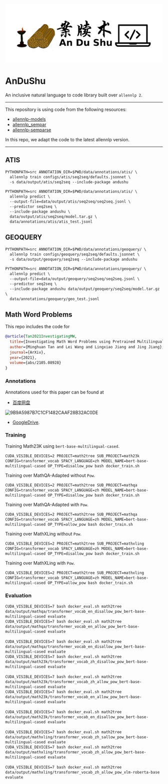 ![AuDuShu](logo.png)

AnDuShu
==============

An inclusive natural language to code library built over ``allennlp 2``.

---------------------------------

This repository is using code from the following resources:
* [allennlp-models](https://github.com/allenai/allennlp-models)
* [allennlp_sempar](https://github.com/jbkjr/allennlp_sempar)
* [allennlp-semparse](https://github.com/allenai/allennlp-semparse)

In this repo, we adapt the code to the latest allennlp version.

----------------------------------

ATIS
----

```shell
PYTHONPATH=src ANNOTATION_DIR=$PWD/data/annotations/atis/ \
  allennlp train configs/atis/seq2seq/defaults.jsonnet \
  -s data/output/atis/seq2seq --include-package andushu
```

```shell
PYTHONPATH=src ANNOTATION_DIR=$PWD/data/annotations/atis/ \
  allennlp predict \
  --output-file=data/output/atis/seq2seq/seq2seq.jsonl \
  --predictor seq2seq \
  --include-package andushu \
  data/output/atis/seq2seq/model.tar.gz \
  data/annotations/atis/atis_test.jsonl 
```

GEOQUERY
--------

```shell
PYTHONPATH=src ANNOTATION_DIR=$PWD/data/annotations/geoquery/ \
  allennlp train configs/geoquery/seq2seq/defaults.jsonnet \
  -s data/output/geoquery/seq2seq --include-package andushu
```

```shell
PYTHONPATH=src ANNOTATION_DIR=$PWD/data/annotations/geoquery/ \
  allennlp predict \
  --output-file=data/output/geoquery/seq2seq/seq2seq.jsonl \
  --predictor seq2seq \
  --include-package andushu data/output/geoquery/seq2seq/model.tar.gz \
  data/annotations/geoquery/geo_test.jsonl 
```

Math Word Problems
------------------

This repo includes the code for 
```bibtex
@article{Tan2021InvestigatingMW,
  title={Investigating Math Word Problems using Pretrained Multilingual Language Models},
  author={Minghuan Tan and Lei Wang and Lingxiao Jiang and Jing Jiang},
  journal={ArXiv},
  year={2021},
  volume={abs/2105.08928}
}
```

### Annotations

Annotations used for this paper can be found at 
* [百度网盘](https://pan.baidu.com/s/1bjqJqxsAPM1cmBwrq9gePg?pwd=o734)

![9B9A5987B7C1CF1482CAAF28B32AC0DE](https://user-images.githubusercontent.com/2136700/149643314-89aba90a-186b-4e1a-9882-e2923cadd00a.png)
* [GoogleDrive](https://drive.google.com/drive/folders/1l6o1nE4qNS8gfjKK6Q8edQq4w4I53uIR?usp=sharing).

### Training

Training Math23K using `bert-base-multilingual-cased`.
```shell
CUDA_VISIBLE_DEVICES=2 PROJECT=math2tree SUB_PROJECT=math23k CONFIG=transformer_vocab SPACY_LANGUAGE=zh MODEL_NAME=bert-base-multilingual-cased OP_TYPE=disallow_pow bash docker_train.sh
```

Training over MathQA-Adapted without `Pow`.
```shell
CUDA_VISIBLE_DEVICES=2 PROJECT=math2tree SUB_PROJECT=mathqa CONFIG=transformer_vocab SPACY_LANGUAGE=zh MODEL_NAME=bert-base-multilingual-cased OP_TYPE=disallow_pow bash docker_train.sh
```

Training over MathQA-Adapted with `Pow`.
```shell
CUDA_VISIBLE_DEVICES=2 PROJECT=math2tree SUB_PROJECT=mathqa CONFIG=transformer_vocab SPACY_LANGUAGE=zh MODEL_NAME=bert-base-multilingual-cased OP_TYPE=allow_pow bash docker_train.sh
```

Training over MathXLing without `Pow`.
```shell
CUDA_VISIBLE_DEVICES=2 PROJECT=math2tree SUB_PROJECT=mathxling CONFIG=transformer_vocab SPACY_LANGUAGE=zh MODEL_NAME=bert-base-multilingual-cased OP_TYPE=disallow_pow bash docker_train.sh
```

Training over MathXLing with `Pow`.
```shell
CUDA_VISIBLE_DEVICES=2 PROJECT=math2tree SUB_PROJECT=mathxling CONFIG=transformer_vocab SPACY_LANGUAGE=zh MODEL_NAME=bert-base-multilingual-cased OP_TYPE=allow_pow bash docker_train.sh
```

### Evaluation

```
CUDA_VISIBLE_DEVICES=7 bash docker_eval.sh math2tree data/output/mathqa/transformer_vocab_en_disallow_pow_bert-base-multilingual-cased evaluate
CUDA_VISIBLE_DEVICES=7 bash docker_eval.sh math2tree data/output/mathqa/transformer_vocab_en_allow_pow_bert-base-multilingual-cased evaluate

CUDA_VISIBLE_DEVICES=7 bash docker_eval.sh math2tree data/output/mathqa/transformer_vocab_en_disallow_pow_bert-base-multilingual-cased evaluate 
CUDA_VISIBLE_DEVICES=7 bash docker_eval.sh math2tree data/output/math23k/transformer_vocab_zh_disallow_pow_bert-base-multilingual-cased evaluate
 
CUDA_VISIBLE_DEVICES=7 bash docker_eval.sh math2tree data/output/math23k/transformer_vocab_zh_allow_pow_bert-base-multilingual-cased evaluate
CUDA_VISIBLE_DEVICES=7 bash docker_eval.sh math2tree data/output/math23k/transformer_vocab_en_allow_pow_bert-base-multilingual-cased evaluate

CUDA_VISIBLE_DEVICES=7 bash docker_eval.sh math2tree data/output/math23k/transformer_vocab_en_disallow_pow_bert-base-multilingual-cased evaluate

CUDA_VISIBLE_DEVICES=7 bash docker_eval.sh math2tree data/output/mathxling/transformer_vocab_zh_sallow_pow_bert-base-multilingual-cased evaluate
CUDA_VISIBLE_DEVICES=7 bash docker_eval.sh math2tree data/output/mathxling/transformer_vocab_zh_allow_pow_bert-base-multilingual-cased evaluate

CUDA_VISIBLE_DEVICES=7 bash docker_eval.sh math2tree data/output/mathxling/transformer_vocab_zh_allow_pow_xlm-roberta-base evaluate
```
